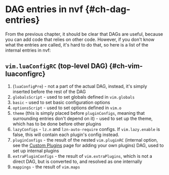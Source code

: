 # DAG entries in nvf {#ch-dag-entries}

From the previous chapter, it should be clear that DAGs are useful, because you
can add code that relies on other code. However, if you don't know what the
entries are called, it's hard to do that, so here is a list of the internal
entries in nvf:

## `vim.luaConfigRC` (top-level DAG) {#ch-vim-luaconfigrc}

1. (`luaConfigPre`) - not a part of the actual DAG, instead, it's simply
   inserted before the rest of the DAG
2. `globalsScript` - used to set globals defined in `vim.globals`
3. `basic` - used to set basic configuration options
4. `optionsScript` - used to set options defined in `vim.o`
5. `theme` (this is simply placed before `pluginConfigs`, meaning that
   surrounding entries don't depend on it) - used to set up the theme, which has
   to be done before other plugins
6. `lazyConfigs` - `lz.n` and `lzn-auto-require` configs. If `vim.lazy.enable`
   is false, this will contain each plugin's config instead.
7. `pluginConfigs` - the result of the nested `vim.pluginRC` (internal option,
   see the [Custom Plugins](/index.xhtml#ch-custom-plugins) page for adding your
   own plugins) DAG, used to set up internal plugins
8. `extraPluginConfigs` - the result of `vim.extraPlugins`, which is not a
   direct DAG, but is converted to, and resolved as one internally
9. `mappings` - the result of `vim.maps`

